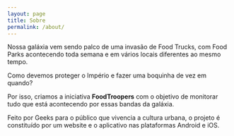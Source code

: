 ```yaml
---
layout: page
title: Sobre
permalink: /about/
---
```


Nossa galáxia vem sendo palco de uma invasão de Food Trucks, com Food Parks acontecendo toda semana e em vários locais diferentes ao mesmo tempo.

Como devemos proteger o Império e fazer uma boquinha de vez em quando?

Por isso, criamos a iniciativa **FoodTroopers** com o objetivo de monitorar tudo que está acontecendo por essas bandas da galáxia.

Feito por Geeks para o público que vivencia a cultura urbana, o projeto é constituído por um website e o aplicativo nas plataformas Android e iOS.
